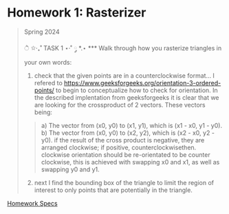 # Homework 1: Rasterizer

> Spring 2024
>
>  ੈ ✩‧₊˚ TASK 1 ⋆·˚ ༘ *.⋆
> *** Walk through how you rasterize triangles in your own words:
> 1) check that the given points are in a counterclockwise format...
> I refered to https://www.geeksforgeeks.org/orientation-3-ordered-points/ to begin to conceptualize how to check for orientation. In the described implentation from geeksforgeeks it is clear that we are looking for the crossproduct of 2 vectors. These vectors being:
>> a) The vector from (x0, y0) to (x1, y1), which is (x1 - x0, y1 - y0).
>> b) The vector from (x0, y0) to (x2, y2), which is (x2 - x0, y2 - y0).
> if the result of the cross product is negative, they are arranged clockwise; if positive, counterclockwisethen. clockwise orientation should be re-orientated to be counter clockwise, this is achieved with swapping x0 and x1, as well as swapping y0 and y1.
> 2) next I find the bounding box of the triangle to limit the region of interest to only points that are potentially in the triangle. 

[Homework Specs](https://cs184.eecs.berkeley.edu/sp24/docs/hw1-spec)
